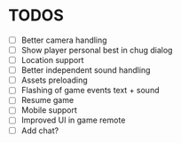 # TODOS

- [ ] Better camera handling
- [ ] Show player personal best in chug dialog
- [ ] Location support
- [ ] Better independent sound handling
- [ ] Assets preloading
- [ ] Flashing of game events text + sound
- [ ] Resume game
- [ ] Mobile support
- [ ] Improved UI in game remote
- [ ] Add chat?
